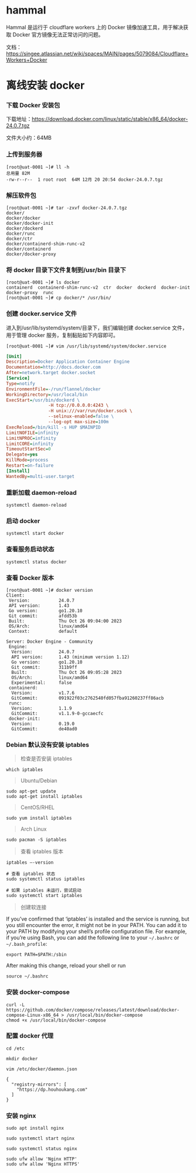 # hammal

Hammal 是运行于 cloudflare workers 上的 Docker 镜像加速工具，用于解决获取 Docker 官方镜像无法正常访问的问题。

文档： https://singee.atlassian.net/wiki/spaces/MAIN/pages/5079084/Cloudflare+Workers+Docker

# 离线安装 docker

### 下载 Docker 安装包

下载地址：https://download.docker.com/linux/static/stable/x86_64/docker-24.0.7.tgz

文件大小约：64MB

### 上传到服务器

```
[root@uat-0001 ~]# ll -h
总用量 82M
-rw-r--r--  1 root root  64M 12月 20 20:54 docker-24.0.7.tgz
```

### 解压软件包

```
[root@uat-0001 ~]# tar -zxvf docker-24.0.7.tgz
docker/
docker/docker
docker/docker-init
docker/dockerd
docker/runc
docker/ctr
docker/containerd-shim-runc-v2
docker/containerd
docker/docker-proxy
```

### 将 docker 目录下文件复制到/usr/bin 目录下

```
[root@uat-0001 ~]# ls docker
containerd  containerd-shim-runc-v2  ctr  docker  dockerd  docker-init  docker-proxy  runc
[root@uat-0001 ~]# cp docker/* /usr/bin/
```

### 创建 docker.service 文件

进入到/usr/lib/systemd/system/目录下，我们编辑创建 docker.service 文件，用于管理 docker 服务，复制黏贴如下内容即可。

```
[root@uat-0001 ~]# vim /usr/lib/systemd/system/docker.service
```

```ini
[Unit]
Description=Docker Application Container Engine
Documentation=http://docs.docker.com
After=network.target docker.socket
[Service]
Type=notify
EnvironmentFile=-/run/flannel/docker
WorkingDirectory=/usr/local/bin
ExecStart=/usr/bin/dockerd \
                -H tcp://0.0.0.0:4243 \
                -H unix:///var/run/docker.sock \
                --selinux-enabled=false \
                --log-opt max-size=100m
ExecReload=/bin/kill -s HUP $MAINPID
LimitNOFILE=infinity
LimitNPROC=infinity
LimitCORE=infinity
TimeoutStartSec=0
Delegate=yes
KillMode=process
Restart=on-failure
[Install]
WantedBy=multi-user.target
```

### 重新加载 daemon-reload

```
systemctl daemon-reload
```

### 启动 docker

```
systemctl start docker
```

### 查看服务启动状态

```
systemctl status docker
```

### 查看 Docker 版本

```
[root@uat-0001 ~]# docker version
Client:
 Version:           24.0.7
 API version:       1.43
 Go version:        go1.20.10
 Git commit:        afdd53b
 Built:             Thu Oct 26 09:04:00 2023
 OS/Arch:           linux/amd64
 Context:           default

Server: Docker Engine - Community
 Engine:
  Version:          24.0.7
  API version:      1.43 (minimum version 1.12)
  Go version:       go1.20.10
  Git commit:       311b9ff
  Built:            Thu Oct 26 09:05:28 2023
  OS/Arch:          linux/amd64
  Experimental:     false
 containerd:
  Version:          v1.7.6
  GitCommit:        091922f03c2762540fd057fba91260237ff86acb
 runc:
  Version:          1.1.9
  GitCommit:        v1.1.9-0-gccaecfc
 docker-init:
  Version:          0.19.0
  GitCommit:        de40ad0
```

### Debian 默认没有安装 iptables

> 检查是否安装 iptables

```
which iptables
```

> Ubuntu/Debian

```
sudo apt-get update
sudo apt-get install iptables
```

> CentOS/RHEL

```
sudo yum install iptables
```

> Arch Linux

```
sudo pacman -S iptables
```

> 查看 iptables 版本

```
iptables –-version

# 查看 iptables 状态
sudo systemctl status iptables

# 如果 iptables 未运行，尝试启动
sudo systemctl start iptables
```

> 创建软连接

If you’ve confirmed that ‘iptables’ is installed and the service is running, but you still encounter the error, it might not be in your PATH. You can add it to your PATH by modifying your shell’s profile configuration file. For example, if you’re using Bash, you can add the following line to your `~/.bashrc` or `~/.bash_profile`:

```
export PATH=$PATH:/sbin
```

After making this change, reload your shell or run

```
source ~/.bashrc
```

### 安装 docker-compose

```
curl -L https://github.com/docker/compose/releases/latest/download/docker-compose-Linux-x86_64 > /usr/local/bin/docker-compose
chmod +x /usr/local/bin/docker-compose
```

### 配置 docker 代理

```
cd /etc

mkdir docker

vim /etc/docker/daemon.json

{
  "registry-mirrors": [
    "https://dp.houhoukang.com"
  ]
}
```

### 安装 nginx

```
sudo apt install nginx

sudo systemctl start nginx

sudo systemctl status nginx

sudo ufw allow 'Nginx HTTP'
sudo ufw allow 'Nginx HTTPS'
```
